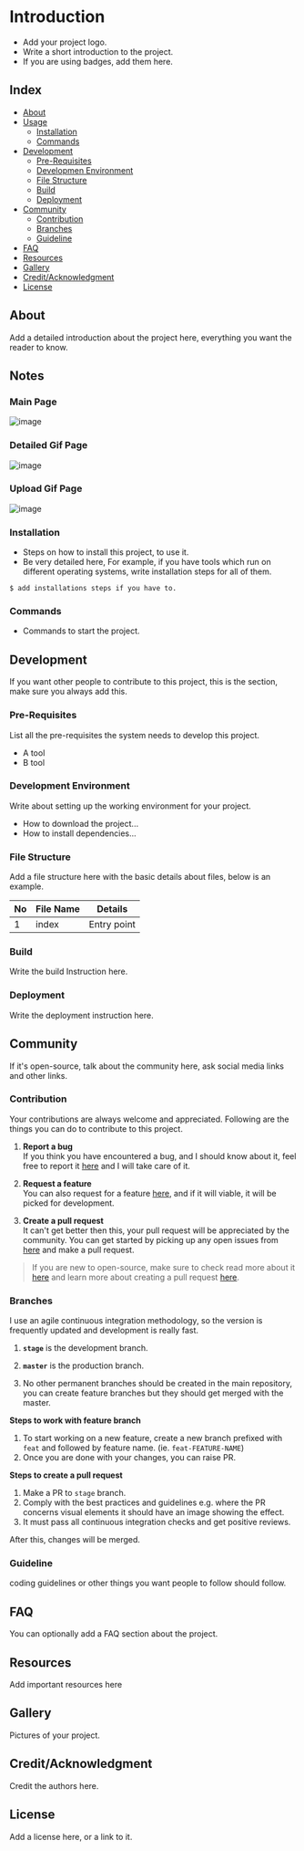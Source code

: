 # Introduction
- Add your project logo.
- Write a short introduction to the project.
- If you are using badges, add them here.

## Index

- [About](#about)
- [Usage](#usage)
  - [Installation](#installation)
  - [Commands](#commands)
- [Development](#development)
  - [Pre-Requisites](#pre-requisites)
  - [Developmen Environment](#development-environment)
  - [File Structure](#file-structure)
  - [Build](#build)  
  - [Deployment](#deployment)  
- [Community](#community)
  - [Contribution](#contribution)
  - [Branches](#branches)
  - [Guideline](guideline)  
- [FAQ](#faq)
- [Resources](#resources)
- [Gallery](#gallery)
- [Credit/Acknowledgment](#creditacknowledgment)
- [License](#license)

## About
Add a detailed introduction about the project here, everything you want the reader to know.

## Notes

### Main Page
![image](https://github.com/The-Awesome-Five/giphy-project/assets/73138116/0135f16a-7951-417c-bf07-1def0a28b651)

### Detailed Gif Page
![image](https://github.com/The-Awesome-Five/giphy-project/assets/73138116/e6457976-5da4-4757-9213-7d89e428297c)

### Upload Gif Page
![image](https://github.com/The-Awesome-Five/giphy-project/assets/73138116/87b535c4-5716-4bac-8ae3-b5fae3d18ef3)


### Installation
- Steps on how to install this project, to use it.
- Be very detailed here, For example, if you have tools which run on different operating systems, write installation steps for all of them.

```
$ add installations steps if you have to.
```

### Commands
- Commands to start the project.

## Development
If you want other people to contribute to this project, this is the section, make sure you always add this.

### Pre-Requisites
List all the pre-requisites the system needs to develop this project.
- A tool
- B tool

### Development Environment
Write about setting up the working environment for your project.
- How to download the project...
- How to install dependencies...


### File Structure
Add a file structure here with the basic details about files, below is an example.

| No | File Name | Details 
|----|------------|-------|
| 1  | index | Entry point

### Build
Write the build Instruction here.

### Deployment
Write the deployment instruction here.

## Community

If it's open-source, talk about the community here, ask social media links and other links.

### Contribution

 Your contributions are always welcome and appreciated. Following are the things you can do to contribute to this project.

 1. **Report a bug** <br>
 If you think you have encountered a bug, and I should know about it, feel free to report it [here]() and I will take care of it.

 2. **Request a feature** <br>
 You can also request for a feature [here](), and if it will viable, it will be picked for development.  

 3. **Create a pull request** <br>
 It can't get better then this, your pull request will be appreciated by the community. You can get started by picking up any open issues from [here]() and make a pull request.

 > If you are new to open-source, make sure to check read more about it [here](https://www.digitalocean.com/community/tutorial_series/an-introduction-to-open-source) and learn more about creating a pull request [here](https://www.digitalocean.com/community/tutorials/how-to-create-a-pull-request-on-github).


### Branches

 I use an agile continuous integration methodology, so the version is frequently updated and development is really fast.

1. **`stage`** is the development branch.

2. **`master`** is the production branch.

3. No other permanent branches should be created in the main repository, you can create feature branches but they should get merged with the master.

**Steps to work with feature branch**

1. To start working on a new feature, create a new branch prefixed with `feat` and followed by feature name. (ie. `feat-FEATURE-NAME`)
2. Once you are done with your changes, you can raise PR.

**Steps to create a pull request**

1. Make a PR to `stage` branch.
2. Comply with the best practices and guidelines e.g. where the PR concerns visual elements it should have an image showing the effect.
3. It must pass all continuous integration checks and get positive reviews.

After this, changes will be merged.


### Guideline
coding guidelines or other things you want people to follow should follow.


## FAQ
You can optionally add a FAQ section about the project.

##  Resources
Add important resources here

##  Gallery
Pictures of your project.

## Credit/Acknowledgment
Credit the authors here.

##  License
Add a license here, or a link to it.

